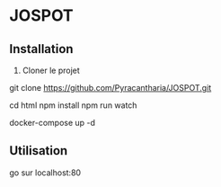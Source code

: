# JOSPOT

## Installation

1. Cloner le projet

git clone https://github.com/Pyracantharia/JOSPOT.git

cd html 
npm install
npm run watch

docker-compose up -d

## Utilisation

go sur localhost:80